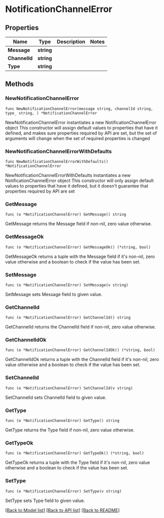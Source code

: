 # NotificationChannelError

## Properties

Name | Type | Description | Notes
------------ | ------------- | ------------- | -------------
**Message** | **string** |  | 
**ChannelId** | **string** |  | 
**Type** | **string** |  | 

## Methods

### NewNotificationChannelError

`func NewNotificationChannelError(message string, channelId string, type_ string, ) *NotificationChannelError`

NewNotificationChannelError instantiates a new NotificationChannelError object
This constructor will assign default values to properties that have it defined,
and makes sure properties required by API are set, but the set of arguments
will change when the set of required properties is changed

### NewNotificationChannelErrorWithDefaults

`func NewNotificationChannelErrorWithDefaults() *NotificationChannelError`

NewNotificationChannelErrorWithDefaults instantiates a new NotificationChannelError object
This constructor will only assign default values to properties that have it defined,
but it doesn't guarantee that properties required by API are set

### GetMessage

`func (o *NotificationChannelError) GetMessage() string`

GetMessage returns the Message field if non-nil, zero value otherwise.

### GetMessageOk

`func (o *NotificationChannelError) GetMessageOk() (*string, bool)`

GetMessageOk returns a tuple with the Message field if it's non-nil, zero value otherwise
and a boolean to check if the value has been set.

### SetMessage

`func (o *NotificationChannelError) SetMessage(v string)`

SetMessage sets Message field to given value.


### GetChannelId

`func (o *NotificationChannelError) GetChannelId() string`

GetChannelId returns the ChannelId field if non-nil, zero value otherwise.

### GetChannelIdOk

`func (o *NotificationChannelError) GetChannelIdOk() (*string, bool)`

GetChannelIdOk returns a tuple with the ChannelId field if it's non-nil, zero value otherwise
and a boolean to check if the value has been set.

### SetChannelId

`func (o *NotificationChannelError) SetChannelId(v string)`

SetChannelId sets ChannelId field to given value.


### GetType

`func (o *NotificationChannelError) GetType() string`

GetType returns the Type field if non-nil, zero value otherwise.

### GetTypeOk

`func (o *NotificationChannelError) GetTypeOk() (*string, bool)`

GetTypeOk returns a tuple with the Type field if it's non-nil, zero value otherwise
and a boolean to check if the value has been set.

### SetType

`func (o *NotificationChannelError) SetType(v string)`

SetType sets Type field to given value.



[[Back to Model list]](../README.md#documentation-for-models) [[Back to API list]](../README.md#documentation-for-api-endpoints) [[Back to README]](../README.md)



